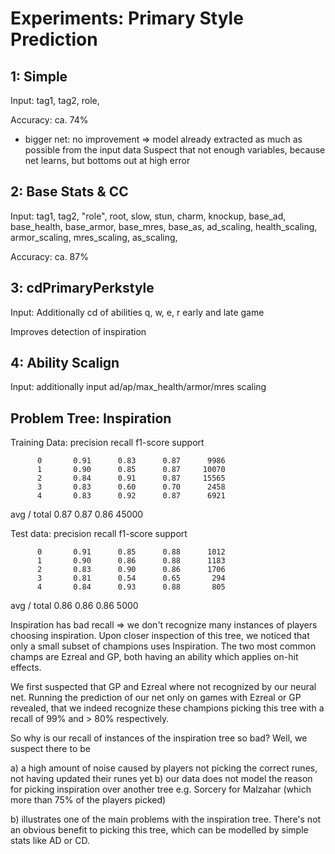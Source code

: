 # Experiments: Primary Style Prediction

## 1: Simple

Input: tag1, tag2, role, 

Accuracy: ca. 74%

* bigger net: no improvement => model already extracted as much as possible from the input data
Suspect that not enough variables, because net learns, but bottoms out at high
error

## 2: Base Stats & CC

Input: tag1, tag2, \"role\", root, slow, stun, charm, knockup, base_ad, base_health, base_armor, base_mres, base_as, ad_scaling, health_scaling, armor_scaling, mres_scaling, as_scaling,

Accuracy: ca. 87%

## 3: cdPrimaryPerkstyle

Input: Additionally cd of abilities q, w, e, r early and late game

Improves detection of inspiration


## 4: Ability Scalign

Input: additionally input ad/ap/max_health/armor/mres scaling 

## Problem Tree: Inspiration

Training Data: 
             precision    recall  f1-score   support

          0       0.91      0.83      0.87      9986
          1       0.90      0.85      0.87     10070
          2       0.84      0.91      0.87     15565
          3       0.83      0.60      0.70      2458
          4       0.83      0.92      0.87      6921

avg / total       0.87      0.87      0.86     45000

Test data:
             precision    recall  f1-score   support

          0       0.91      0.85      0.88      1012
          1       0.90      0.86      0.88      1183
          2       0.83      0.90      0.86      1706
          3       0.81      0.54      0.65       294
          4       0.84      0.93      0.88       805

avg / total       0.86      0.86      0.86      5000

Inspiration has bad recall => we don't recognize many instances
of players choosing inspiration. 
Upon closer inspection of this tree, we noticed that only a small
subset of champions uses Inspiration. The two most common champs are
Ezreal and GP, both having an ability which applies on-hit effects. 

We first suspected that GP and Ezreal where not recognized by our neural net.
Running the prediction of our net only on games with Ezreal or GP revealed, that 
we indeed recognize these champions picking this tree with a recall of 99% and
\> 80% respectively. 

So why is our recall of instances of the inspiration tree so bad?
Well, we suspect there to be 

a) a high amount of noise caused by players not picking
the correct runes, not having updated their runes yet
b) our data does not model the reason for picking inspiration over another
   tree e.g. Sorcery for Malzahar (which more than 75% of the players picked)

b) illustrates one of the main problems with the inspiration tree.
   There's not an obvious benefit to picking this tree, which can be modelled
   by simple stats like AD or CD.
